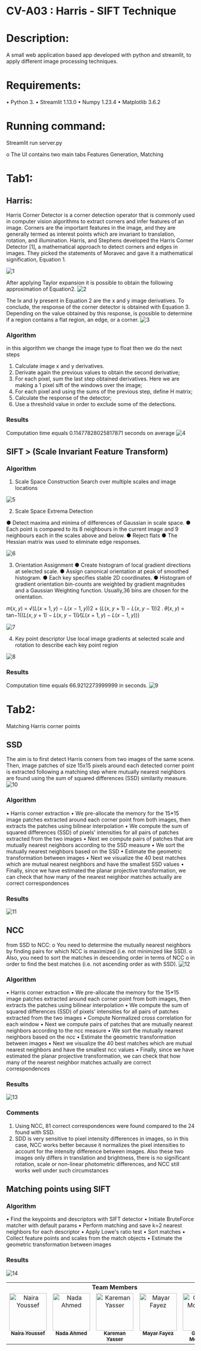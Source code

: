 # CV-A03 :  Harris - SIFT  Technique
# Description:
A small web application based app developed with python and streamlit, to apply different image processing techniques.
# Requirements:
•	Python 3.
•	Streamlit 1.13.0
•	Numpy 1.23.4
•	Matplotlib 3.6.2

# Running command:
Streamlit run server.py

o	The UI contains two main tabs Features Generation, Matching

# Tab1:

## Harris:
Harris Corner Detector is a corner detection operator that is commonly used in computer vision algorithms to extract corners and infer features of an image. Corners are the important features in the image, and they are generally termed as interest points which are invariant to translation, rotation, and illumination. Harris, and Stephens developed the Harris Corner Detector [1], a mathematical approach to detect corners and edges in images. They picked the statements of Moravec and gave it a mathematical signification, Equation 1.

![1](https://github.com/GhofranMohamed/CV_task3/blob/main/images/1.jpg)


After applying Taylor expansion it is possible to obtain the following approximation of Equation2.
![2](https://github.com/GhofranMohamed/CV_task3/blob/main/images/2.jpg)

The Ix and Iy present in Equation 2 are the x and y image derivatives. To conclude, the response of the corner detector is obtained with Equation 3. Depending on the value obtained by this response, is possible to determine if a region contains a flat region, an edge, or a corner.
![3](https://github.com/GhofranMohamed/CV_task3/blob/main/images/3.jpg)

### Algorithm
in this algorithm we change the image type to float then we do the next steps
1.	Calculate image x and y derivatives.
2.	Derivate again the previous values to obtain the second derivative;
3.	For each pixel, sum the last step obtained derivatives. Here we are making a 1 pixel sift of the windows over the image;
4.	For each pixel and using the sums of the previous step, define H matrix;
5.	Calculate the response of the detector;
6.	Use a threshold value in order to exclude some of the detections.
   
### Results 
Computation time equals 0.11477828025817871 seconds on average
![4](https://github.com/GhofranMohamed/CV_task3/blob/main/images/4.png)

## SIFT > (Scale Invariant Feature Transform)
### Algorithm
   
1.	Scale Space Construction
Search over multiple scales and image locations

![5](https://github.com/GhofranMohamed/CV_task3/blob/main/images/5.jpg)


2.	Scale Space Extrema Detection
   
●	Detect maxima and minima of differences of Gaussian in scale space.
●	Each point is compared to its 8 neighbours in the current image and 9 neighbours each in the
scales above and below.
●	Reject flats
●	The Hessian matrix was used to eliminate edge responses.

![6](https://github.com/GhofranMohamed/CV_task3/blob/main/images/6.jpg)


3.	Orientation Assignment
●	Create histogram of local gradient directions at selected scale.
●	Assign canonical orientation at peak of smoothed histogram.
●	Each key specifies stable 2D coordinates.
●	Histogram of gradient orientation bin-counts are weighted by gradient magnitudes and a Gaussian Weighting function. Usually,36 bins are chosen for the orientation.

𝑚(𝑥, 𝑦) = √(𝐿(𝑥 + 1, 𝑦) − 𝐿(𝑥 − 1, 𝑦))2 + (𝐿(𝑥, 𝑦 + 1) − 𝐿(𝑥, 𝑦 − 1))2 .
𝜃(𝑥, 𝑦) = tan−1((𝐿(𝑥, 𝑦 + 1) − 𝐿(𝑥, 𝑦 − 1))⁄(𝐿(𝑥 + 1, 𝑦) − 𝐿(𝑥 − 1, 𝑦)))


![7](https://github.com/GhofranMohamed/CV_task3/blob/main/images/7.jpg)

4.	Key point descriptor
Use local image gradients at selected scale and rotation to describe each key point region

![8](https://github.com/GhofranMohamed/CV_task3/blob/main/images/8.png)


### Results 
Computation time equals 66.9212273999999 in seconds.
![9](https://github.com/GhofranMohamed/CV_task3/blob/main/images/9.png)


# Tab2:
Matching Harris corner points
## SSD
The aim is to first detect Harris corners from two images of the same scene. Then, image patches of size 15x15 pixels around each detected corner point is extracted following a matching step where mutually nearest neighbors are found using the sum of squared differences (SSD) similarity measure.
![10](https://github.com/GhofranMohamed/CV_task3/blob/main/images/10.jpg)

### Algorithm 
•	Harris corner extraction
•	We pre-allocate the memory for the 15*15 image patches extracted around each corner point from both images, then extracts the patches using bilinear interpolation
•	We compute the sum of squared differences (SSD) of pixels' intensities for all pairs of patches extracted from the two images
•	Next we compute pairs of patches that are mutually nearest neighbors according to the SSD measure
•	We sort the mutually nearest neighbors based on the SSD
•	Estimate the geometric transformation between images
•	Next we visualize the 40 best matches which are mutual nearest neighbors and have the smallest SSD values
•	Finally, since we have estimated the planar projective transformation, we can check that how many of the nearest neighbor matches actually are correct correspondences

### Results 
![11](https://github.com/GhofranMohamed/CV_task3/blob/main/images/11.jpg)

## NCC 
from SSD to NCC:
o	You need to determine the mutually nearest neighbors by finding pairs for which NCC is maximized (i.e. not minimized like SSD).
o	Also, you need to sort the matches in descending order in terms of NCC
o	in order to find the best matches (i.e. not ascending order as with SSD).
![12](https://github.com/GhofranMohamed/CV_task3/blob/main/images/12.jpg)

### Algorithm
•	Harris corner extraction
•	We pre-allocate the memory for the 15*15 image patches extracted around each corner point from both images, then extracts the patches using bilinear interpolation
•	We compute the sum of squared differences (SSD) of pixels' intensities for all pairs of patches extracted from the two images
•	Compute Normalized cross correlation for each window
•	Next we compute pairs of patches that are mutually nearest neighbors according to the ncc measure
•	We sort the mutually nearest neighbors based on the ncc
•	Estimate the geometric transformation between images
•	Next we visualize the 40 best matches which are mutual nearest neighbors and have the smallest ncc values
•	Finally, since we have estimated the planar projective transformation, we can check that how many of the nearest neighbor matches actually are correct correspondences

### Results 
![13](https://github.com/GhofranMohamed/CV_task3/blob/main/images/13.jpg)

### Comments 
1)	Using NCC, 81 correct correspondences were found compared to the 24 found with SSD.
2)	SDD is very sensitive to pixel intensity differences in images, so in this case, NCC works better because it normalizes the pixel intensities to account for the intensity difference between images. Also these two images only differs in translation and brightness, there is no significant rotation, scale or non-linear photometric differences, and NCC still works well under such circumstances

## Matching points using SIFT 
### Algorithm
•	Find the keypoints and descriptors with SIFT detector
•	Initiate BruteForce matcher with default params
•	Perform matching and save k=2 nearest neighbors for each descriptor
•	Apply Lowe's ratio test
•	Sort matches
•	Collect feature points and scales from the match objects
•	Estimate the geometric transformation between images

### Results 
![14](https://github.com/GhofranMohamed/CV_task3/blob/main/images/14.jpg)

<table>
    <tbody>
    <tr>
        <td colspan="6" style="text-align: center;"><b> Team Members </b></td>
    </tr>
    <tr>
        <td align="center" valign="top" width="20%">
            <a href="https://github.com/Naira06">
                <img alt="Naira Youssef" src="https://avatars.githubusercontent.com/Naira06" width="100px;">
                <br/>
                <sub><b>Naira Youssef</b></sub>
            </a>
            <br/>
        </td>
        <td align="center" valign="top" width="20%">
            <a href="https://github.com/Nada-21">
                <img alt="Nada Ahmed" src="https://avatars.githubusercontent.com/Nada-21" width="100px;">
                <br/>
                <sub><b>Nada Ahmed</b></sub>
            </a>
            <br/>
        </td>
        <td align="center" valign="top" width="20%">
            <a href="https://github.com/Karemanyasser">
                <img alt="Kareman Yasser" src="https://avatars.githubusercontent.com/Karemanyasser" width="100px;">
                <br/>
                <sub><b>Kareman Yasser</b></sub>
            </a>
            <br/>
        </td>
        <td align="center" valign="top" width="20%">
            <a href="https://github.com/MayarFayez">
                <img alt="Mayar Fayez" src="https://avatars.githubusercontent.com/MayarFayez" width="100px;">
                <br/>
                <sub><b>Mayar Fayez</b></sub>
            </a>
            <br/>
        </td>
        <td align="center" valign="top" width="20%">
            <a href="https://github.com/GhofranMohamed">
                <img alt="Ghofran Mohamed" src="https://avatars.githubusercontent.com/GhofranMohamed" width="100px;">
                <br/>
                <sub><b>Ghofran Mohamed</b></sub>
            </a>
            <br/>
        </td>
    </tr>
    </table>


